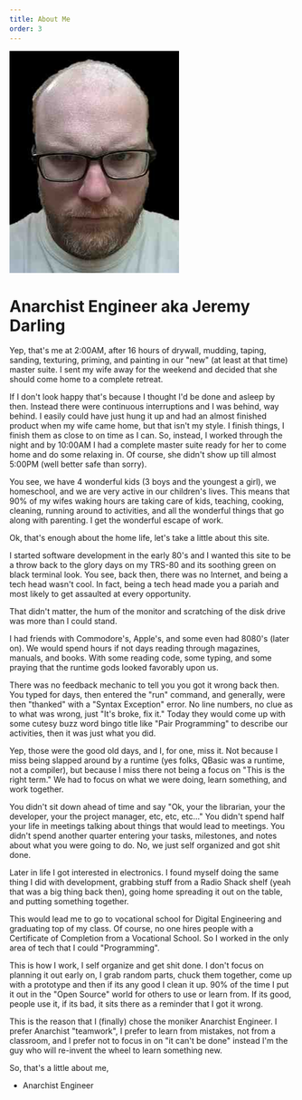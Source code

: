 ```yaml
---
title: About Me
order: 3
---
```

<img class="me" src="images/Any_Questions_Black_300.jpg" alt="" />

Anarchist Engineer aka Jeremy Darling
===

Yep, that's me at 2:00AM, after 16 hours of drywall, mudding, taping, sanding, texturing, priming, and painting in our "new" (at least at that time) master suite.  I sent my wife away for the weekend and decided that she should come home to a complete retreat.

If I don't look happy that's because I thought I'd be done and asleep by then.  Instead there were continuous interruptions and I was behind, way behind.  I easily could have just hung it up and had an almost finished product when my wife came home, but that isn't my style.  I finish things, I finish them as close to on time as I can.  So, instead, I worked through the night and by 10:00AM I had a complete master suite ready for her to come home and do some relaxing in.  Of course, she didn't show up till almost 5:00PM (well better safe than sorry).

You see, we have 4 wonderful kids (3 boys and the youngest a girl), we homeschool, and we are very active in our children's lives.  This means that 90% of my wifes waking hours are taking care of kids, teaching, cooking, cleaning, running around to activities, and all the wonderful things that go along with parenting.  I get the wonderful escape of work.

Ok, that's enough about the home life, let's take a little about this site.

I started software development in the early 80's and I wanted this site to be a throw back to the glory days on my TRS-80 and its soothing green on black terminal look.  You see, back then, there was no Internet, and being a tech head wasn't cool.  In fact, being a tech head made you a pariah and most likely to get assaulted at every opportunity.

That didn't matter, the hum of the monitor and scratching of the disk drive was more than I could stand.

I had friends with Commodore's, Apple's, and some even had 8080's (later on).  We would spend hours if not days reading through magazines, manuals, and books.  With some reading code, some typing, and some praying that the runtime gods looked favorably upon us.

There was no feedback mechanic to tell you you got it wrong back then.  You typed for days, then entered the "run" command, and generally, were then "thanked" with a "Syntax Exception" error.  No line numbers, no clue as to what was wrong, just "It's broke, fix it."  Today they would come up with some cutesy buzz word bingo title like "Pair Programming" to describe our activities, then it was just what you did.

Yep, those were the good old days, and I, for one, miss it.  Not because I miss being slapped around by a runtime (yes folks, QBasic was a runtime, not a compiler), but because I miss there not being a focus on "This is the right term."  We had to focus on what we were doing, learn something, and work together.

You didn't sit down ahead of time and say "Ok, your the librarian, your the developer, your the project manager, etc, etc, etc..."  You didn't spend half your life in meetings talking about things that would lead to meetings.  You didn't spend another quarter entering your tasks, milestones, and notes about what you were going to do.  No, we just self organized and got shit done.

Later in life I got interested in electronics.  I found myself doing the same thing I did with development, grabbing stuff from a Radio Shack shelf (yeah that was a big thing back then), going home spreading it out on the table, and putting something together.

This would lead me to go to vocational school for Digital Engineering and graduating top of my class.  Of course, no one hires people with a Certificate of Completion from a Vocational School.  So I worked in the only area of tech that I could "Programming".

This is how I work, I self organize and get shit done.  I don't focus on planning it out early on, I grab random parts, chuck them together, come up with a prototype and then if its any good I clean it up.  90% of the time I put it out in the "Open Source" world for others to use or learn from.  If its good, people use it, if its bad, it sits there as a reminder that I got it wrong.

This is the reason that I (finally) chose the moniker Anarchist Engineer.  I prefer Anarchist "teamwork", I prefer to learn from mistakes, not from a classroom, and I prefer not to focus in on "it can't be done" instead I'm the guy who will re-invent the wheel to learn something new.

So, that's a little about me,
 - Anarchist Engineer
